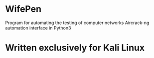 # WifePen
Program for automating the testing of computer networks
Aircrack-ng automation interface in Python3
# Written exclusively for Kali Linux
